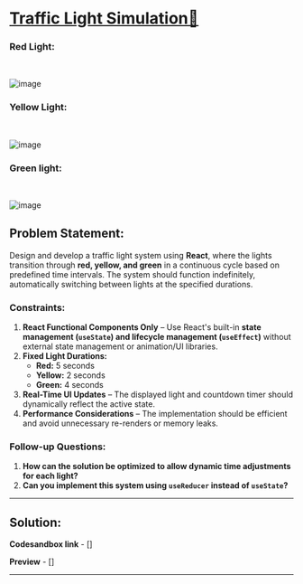# [Traffic Light Simulation🚦](#traffic-light-simulation)

### Red Light:
<br>

![image](https://github.com/user-attachments/assets/7c482dc0-3d3b-4f30-a267-a376b3da0746)


### Yellow Light:
<br>

![image](https://github.com/user-attachments/assets/872f31ac-b71b-4fe1-80d6-995db8b6b481)

### Green light:
<br>

![image](https://github.com/user-attachments/assets/507e2b0b-b9de-4335-92ae-2f4cff580905)


## **Problem Statement:**  
Design and develop a traffic light system using **React**, where the lights transition through **red, yellow, and green** in a continuous cycle based on predefined time intervals. The system should function indefinitely, automatically switching between lights at the specified durations.  

### **Constraints:**  
1. **React Functional Components Only** – Use React's built-in **state management (`useState`) and lifecycle management (`useEffect`)** without external state management or animation/UI libraries.  
2. **Fixed Light Durations:**  
   - **Red:** 5 seconds  
   - **Yellow:** 2 seconds  
   - **Green:** 4 seconds  
3. **Real-Time UI Updates** – The displayed light and countdown timer should dynamically reflect the active state.  
4. **Performance Considerations** – The implementation should be efficient and avoid unnecessary re-renders or memory leaks.  

### **Follow-up Questions:**  
1. **How can the solution be optimized to allow dynamic time adjustments for each light?**  
2. **Can you implement this system using `useReducer` instead of `useState`?**
--- 

## Solution:

**Codesandbox link** - []

**Preview** - []

---
